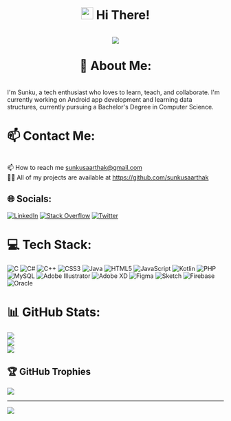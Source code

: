 
<h1 align="center">
<img src="https://media.giphy.com/media/hvRJCLFzcasrR4ia7z/giphy.gif" width="28">
Hi There!
 <br><br>
<img src="https://user-images.githubusercontent.com/59611699/194290481-784b4afb-085c-44ae-aa56-e03d6dcbd281.png"><br><br>
 🤘 About Me: </h1>
</h1>
<br>
I'm Sunku, a tech enthusiast who loves to learn, teach, and collaborate. I'm currently working on Android app development and learning data structures, currently pursuing a Bachelor's Degree in Computer Science.

# 📫 Contact Me:
<br>📫 How to reach me sunkusaarthak@gmail.com<br>👨‍💻 All of my projects are available at https://github.com/sunkusaarthak<br>


## 🌐 Socials:
[![LinkedIn](https://img.shields.io/badge/LinkedIn-%230077B5.svg?logo=linkedin&logoColor=white)](https://linkedin.com/in/sunkusaarthak) [![Stack Overflow](https://img.shields.io/badge/-Stackoverflow-FE7A16?logo=stack-overflow&logoColor=white)](https://stackoverflow.com/users/sunkusaarthak) [![Twitter](https://img.shields.io/badge/Twitter-%231DA1F2.svg?logo=Twitter&logoColor=white)](https://twitter.com/sunkusaarthak) 

# 💻 Tech Stack:
![C](https://img.shields.io/badge/c-%2300599C.svg?style=for-the-badge&logo=c&logoColor=white) ![C#](https://img.shields.io/badge/c%23-%23239120.svg?style=for-the-badge&logo=c-sharp&logoColor=white) ![C++](https://img.shields.io/badge/c++-%2300599C.svg?style=for-the-badge&logo=c%2B%2B&logoColor=white) ![CSS3](https://img.shields.io/badge/css3-%231572B6.svg?style=for-the-badge&logo=css3&logoColor=white) ![Java](https://img.shields.io/badge/java-%23ED8B00.svg?style=for-the-badge&logo=java&logoColor=white) ![HTML5](https://img.shields.io/badge/html5-%23E34F26.svg?style=for-the-badge&logo=html5&logoColor=white) ![JavaScript](https://img.shields.io/badge/javascript-%23323330.svg?style=for-the-badge&logo=javascript&logoColor=%23F7DF1E) ![Kotlin](https://img.shields.io/badge/kotlin-%230095D5.svg?style=for-the-badge&logo=kotlin&logoColor=white) ![PHP](https://img.shields.io/badge/php-%23777BB4.svg?style=for-the-badge&logo=php&logoColor=white) ![MySQL](https://img.shields.io/badge/mysql-%2300f.svg?style=for-the-badge&logo=mysql&logoColor=white) ![Adobe Illustrator](https://img.shields.io/badge/adobeillustrator-%23FF9A00.svg?style=for-the-badge&logo=adobeillustrator&logoColor=white) ![Adobe XD](https://img.shields.io/badge/Adobe%20XD-470137?style=for-the-badge&logo=Adobe%20XD&logoColor=#FF61F6) 	![Figma](https://img.shields.io/badge/figma-%23F24E1E.svg?style=for-the-badge&logo=figma&logoColor=white) ![Sketch](https://img.shields.io/badge/Sketch-FFB387?style=for-the-badge&logo=sketch&logoColor=black) ![Firebase](https://img.shields.io/badge/firebase-%23039BE5.svg?style=for-the-badge&logo=firebase) ![Oracle](https://img.shields.io/badge/Oracle-F80000?style=for-the-badge&logo=oracle&logoColor=white)
# 📊 GitHub Stats:
![](https://github-readme-stats.vercel.app/api?username=sunkusaarthak&theme=default&hide_border=false&include_all_commits=true&count_private=true)<br/>
![](https://github-readme-streak-stats.herokuapp.com/?user=sunkusaarthak&theme=default&hide_border=false)<br/>
![](https://github-readme-stats.vercel.app/api/top-langs/?username=sunkusaarthak&theme=default&hide_border=false&include_all_commits=true&count_private=true&layout=compact)

## 🏆 GitHub Trophies
![](https://github-profile-trophy.vercel.app/?username=sunkusaarthak&theme=oldie&no-frame=true&no-bg=false&margin-w=4)

---
[![](https://visitcount.itsvg.in/api?id=sunkusaarthak&icon=8&color=1)](https://visitcount.itsvg.in)
